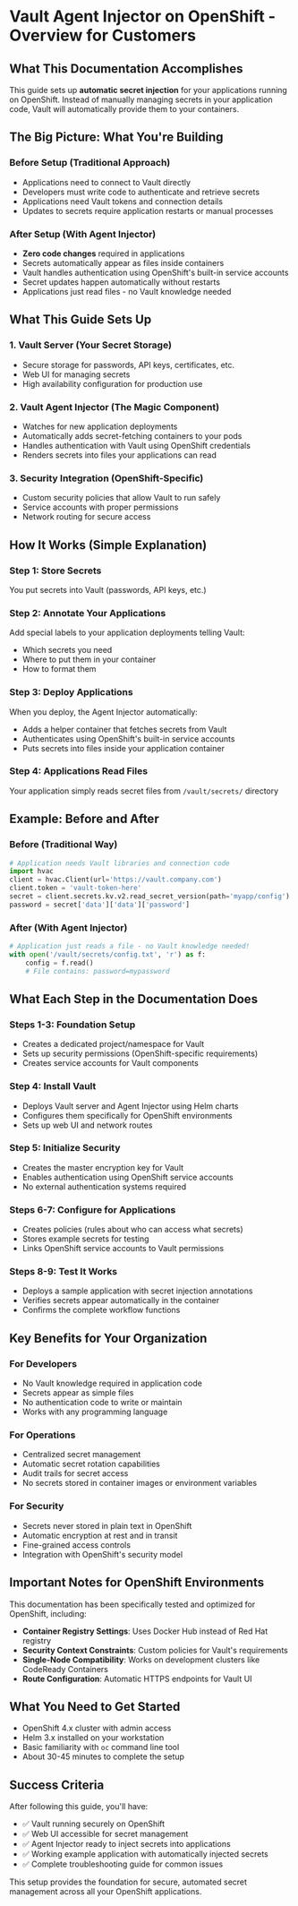 # Vault Agent Injector on OpenShift - Overview for Customers

## What This Documentation Accomplishes

This guide sets up **automatic secret injection** for your applications running on OpenShift. Instead of manually managing secrets in your application code, Vault will automatically provide them to your containers.

## The Big Picture: What You're Building

### Before Setup (Traditional Approach)
- Applications need to connect to Vault directly
- Developers must write code to authenticate and retrieve secrets
- Applications need Vault tokens and connection details
- Updates to secrets require application restarts or manual processes

### After Setup (With Agent Injector)
- **Zero code changes** required in applications
- Secrets automatically appear as files inside containers
- Vault handles authentication using OpenShift's built-in service accounts
- Secret updates happen automatically without restarts
- Applications just read files - no Vault knowledge needed

## What This Guide Sets Up

### 1. **Vault Server** (Your Secret Storage)
- Secure storage for passwords, API keys, certificates, etc.
- Web UI for managing secrets
- High availability configuration for production use

### 2. **Vault Agent Injector** (The Magic Component)
- Watches for new application deployments
- Automatically adds secret-fetching containers to your pods
- Handles authentication with Vault using OpenShift credentials
- Renders secrets into files your applications can read

### 3. **Security Integration** (OpenShift-Specific)
- Custom security policies that allow Vault to run safely
- Service accounts with proper permissions
- Network routing for secure access

## How It Works (Simple Explanation)

### Step 1: Store Secrets
You put secrets into Vault (passwords, API keys, etc.)

### Step 2: Annotate Your Applications
Add special labels to your application deployments telling Vault:
- Which secrets you need
- Where to put them in your container
- How to format them

### Step 3: Deploy Applications
When you deploy, the Agent Injector automatically:
- Adds a helper container that fetches secrets from Vault
- Authenticates using OpenShift's built-in service accounts
- Puts secrets into files inside your application container

### Step 4: Applications Read Files
Your application simply reads secret files from `/vault/secrets/` directory

## Example: Before and After

### Before (Traditional Way)
```python
# Application needs Vault libraries and connection code
import hvac
client = hvac.Client(url='https://vault.company.com')
client.token = 'vault-token-here'
secret = client.secrets.kv.v2.read_secret_version(path='myapp/config')
password = secret['data']['data']['password']
```

### After (With Agent Injector)
```python
# Application just reads a file - no Vault knowledge needed!
with open('/vault/secrets/config.txt', 'r') as f:
    config = f.read()
    # File contains: password=mypassword
```

## What Each Step in the Documentation Does

### Steps 1-3: **Foundation Setup**
- Creates a dedicated project/namespace for Vault
- Sets up security permissions (OpenShift-specific requirements)
- Creates service accounts for Vault components

### Step 4: **Install Vault**
- Deploys Vault server and Agent Injector using Helm charts
- Configures them specifically for OpenShift environments
- Sets up web UI and network routes

### Step 5: **Initialize Security**
- Creates the master encryption key for Vault
- Enables authentication using OpenShift service accounts
- No external authentication systems required

### Steps 6-7: **Configure for Applications**
- Creates policies (rules about who can access what secrets)
- Stores example secrets for testing
- Links OpenShift service accounts to Vault permissions

### Steps 8-9: **Test It Works**
- Deploys a sample application with secret injection annotations
- Verifies secrets appear automatically in the container
- Confirms the complete workflow functions

## Key Benefits for Your Organization

### **For Developers**
- No Vault knowledge required in application code
- Secrets appear as simple files
- No authentication code to write or maintain
- Works with any programming language

### **For Operations**
- Centralized secret management
- Automatic secret rotation capabilities
- Audit trails for secret access
- No secrets stored in container images or environment variables

### **For Security**
- Secrets never stored in plain text in OpenShift
- Automatic encryption at rest and in transit
- Fine-grained access controls
- Integration with OpenShift's security model

## Important Notes for OpenShift Environments

This documentation has been specifically tested and optimized for OpenShift, including:
- **Container Registry Settings**: Uses Docker Hub instead of Red Hat registry
- **Security Context Constraints**: Custom policies for Vault's requirements
- **Single-Node Compatibility**: Works on development clusters like CodeReady Containers
- **Route Configuration**: Automatic HTTPS endpoints for Vault UI

## What You Need to Get Started

- OpenShift 4.x cluster with admin access
- Helm 3.x installed on your workstation
- Basic familiarity with `oc` command line tool
- About 30-45 minutes to complete the setup

## Success Criteria

After following this guide, you'll have:
- ✅ Vault running securely on OpenShift
- ✅ Web UI accessible for secret management
- ✅ Agent Injector ready to inject secrets into applications
- ✅ Working example application with automatically injected secrets
- ✅ Complete troubleshooting guide for common issues

This setup provides the foundation for secure, automated secret management across all your OpenShift applications.
